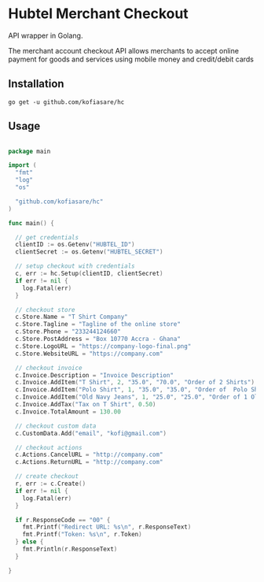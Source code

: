# Hubtel Merchant Checkout

API wrapper in Golang.

The merchant account checkout API allows merchants to accept online payment for goods and services using mobile money and credit/debit cards

## Installation

```go get -u github.com/kofiasare/hc```

## Usage

```go

package main

import (
  "fmt"
  "log"
  "os"

  "github.com/kofiasare/hc"
)

func main() {

  // get credentials
  clientID := os.Getenv("HUBTEL_ID")
  clientSecret := os.Getenv("HUBTEL_SECRET")

  // setup checkout with credentials
  c, err := hc.Setup(clientID, clientSecret)
  if err != nil {
    log.Fatal(err)
  }

  // checkout store
  c.Store.Name = "T Shirt Company"
  c.Store.Tagline = "Tagline of the online store"
  c.Store.Phone = "233244124660"
  c.Store.PostAddress = "Box 10770 Accra - Ghana"
  c.Store.LogoURL = "https://company-logo-final.png"
  c.Store.WebsiteURL = "https://company.com"

  // checkout invoice
  c.Invoice.Description = "Invoice Description"
  c.Invoice.AddItem("T Shirt", 2, "35.0", "70.0", "Order of 2 Shirts")
  c.Invoice.AddItem("Polo Shirt", 1, "35.0", "35.0", "Order of  Polo Shirt")
  c.Invoice.AddItem("Old Navy Jeans", 1, "25.0", "25.0", "Order of 1 Old Navy Jeans")
  c.Invoice.AddTax("Tax on T Shirt", 0.50)
  c.Invoice.TotalAmount = 130.00

  // checkout custom data
  c.CustomData.Add("email", "kofi@gmail.com")

  // checkout actions
  c.Actions.CancelURL = "http://company.com"
  c.Actions.ReturnURL = "http://company.com"

  // create checkout
  r, err := c.Create()
  if err != nil {
    log.Fatal(err)
  }

  if r.ResponseCode == "00" {
    fmt.Printf("Redirect URL: %s\n", r.ResponseText)
    fmt.Printf("Token: %s\n", r.Token)
  } else {
    fmt.Println(r.ResponseText)
  }

}

```